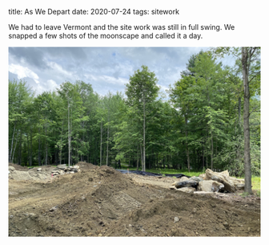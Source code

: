 title: As We Depart
date: 2020-07-24
tags: sitework

We had to leave Vermont and the site work was still in full swing. We snapped a few shots of the moonscape and called it a day. 
 
![](/files/moonscape-1.jpeg)
